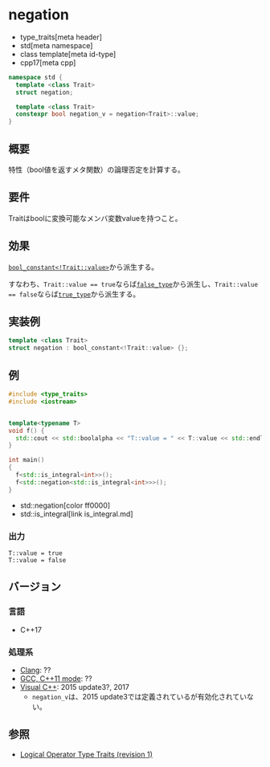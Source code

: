# negation
* type_traits[meta header]
* std[meta namespace]
* class template[meta id-type]
* cpp17[meta cpp]

```cpp
namespace std {
  template <class Trait>
  struct negation;

  template <class Trait>
  constexpr bool negation_v = negation<Trait>::value;
}
```

## 概要
特性（bool値を返すメタ関数）の論理否定を計算する。

## 要件
Traitはboolに変換可能なメンバ変数valueを持つこと。

## 効果
[`bool_constant<!Trait::value>`](bool_constant.md)から派生する。

すなわち、`Trait::value == true`ならば[`false_type`](false_type.md)から派生し、`Trait::value == false`ならば[`true_type`](true_type.md)から派生する。

## 実装例
```cpp example
template <class Trait>
struct negation : bool_constant<!Trait::value> {};

```
## 例
```cpp example
#include <type_traits>
#include <iostream>


template<typename T>
void f() {
  std::cout << std::boolalpha << "T::value = " << T::value << std::endl;
}

int main()
{
  f<std::is_integral<int>>();
  f<std::negation<std::is_integral<int>>>();
}
```
* std::negation[color ff0000]
* std::is_integral[link is_integral.md]

### 出力
```
T::value = true
T::value = false
```

## バージョン
### 言語
- C++17

### 処理系
- [Clang](/implementation.md#clang): ??
- [GCC, C++11 mode](/implementation.md#gcc): ??
- [Visual C++](/implementation.md#visual_cpp): 2015 update3?, 2017
	- `negation_v`は、2015 update3では定義されているが有効化されていない。


## 参照
- [Logical Operator Type Traits (revision 1)](http://www.open-std.org/jtc1/sc22/wg21/docs/papers/2015/p0013r1.html)
